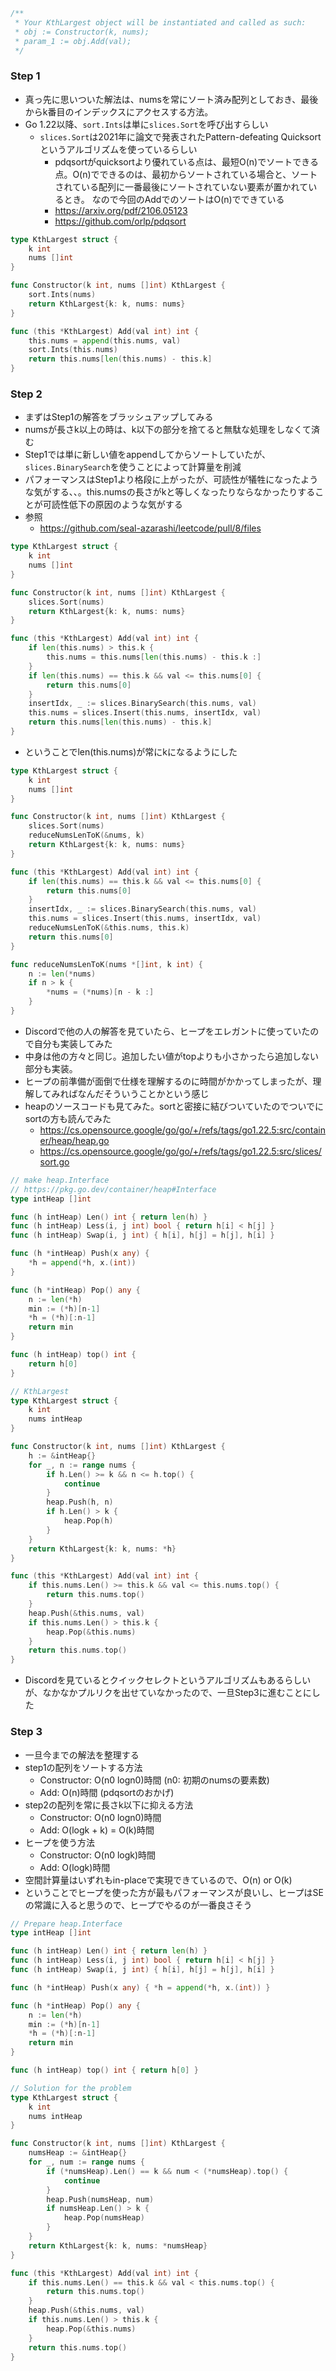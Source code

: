 ```Go
/**
 * Your KthLargest object will be instantiated and called as such:
 * obj := Constructor(k, nums);
 * param_1 := obj.Add(val);
 */
```

### Step 1
- 真っ先に思いついた解法は、numsを常にソート済み配列としておき、最後からk番目のインデックスにアクセスする方法。
- Go 1.22以降、`sort.Ints`は単に`slices.Sort`を呼び出すらしい
  - `slices.Sort`は2021年に論文で発表されたPattern-defeating Quicksortというアルゴリズムを使っているらしい
    - pdqsortがquicksortより優れている点は、最短O(n)でソートできる点。O(n)でできるのは、最初からソートされている場合と、ソートされている配列に一番最後にソートされていない要素が置かれているとき。
なので今回のAddでのソートはO(n)でできている
    - https://arxiv.org/pdf/2106.05123
    - https://github.com/orlp/pdqsort

```Go
type KthLargest struct {
    k int
    nums []int
}

func Constructor(k int, nums []int) KthLargest {
    sort.Ints(nums)
    return KthLargest{k: k, nums: nums}
}

func (this *KthLargest) Add(val int) int {
    this.nums = append(this.nums, val)
    sort.Ints(this.nums)
    return this.nums[len(this.nums) - this.k]
}
```

### Step 2
- まずはStep1の解答をブラッシュアップしてみる
- numsが長さk以上の時は、k以下の部分を捨てると無駄な処理をしなくて済む
- Step1では単に新しい値をappendしてからソートしていたが、`slices.BinarySearch`を使うことによって計算量を削減
- パフォーマンスはStep1より格段に上がったが、可読性が犠牲になったような気がする、、。this.numsの長さがkと等しくなったりならなかったりすることが可読性低下の原因のような気がする
- 参照
  - https://github.com/seal-azarashi/leetcode/pull/8/files

```Go
type KthLargest struct {
    k int
    nums []int
}

func Constructor(k int, nums []int) KthLargest {
    slices.Sort(nums)
    return KthLargest{k: k, nums: nums}
}

func (this *KthLargest) Add(val int) int {
    if len(this.nums) > this.k {
        this.nums = this.nums[len(this.nums) - this.k :]
    }
    if len(this.nums) == this.k && val <= this.nums[0] {
        return this.nums[0]
    }
    insertIdx, _ := slices.BinarySearch(this.nums, val)
    this.nums = slices.Insert(this.nums, insertIdx, val)
    return this.nums[len(this.nums) - this.k]
}
```

- ということでlen(this.nums)が常にkになるようにした

```Go
type KthLargest struct {
    k int
    nums []int
}

func Constructor(k int, nums []int) KthLargest {
    slices.Sort(nums)
    reduceNumsLenToK(&nums, k)
    return KthLargest{k: k, nums: nums}
}

func (this *KthLargest) Add(val int) int {
    if len(this.nums) == this.k && val <= this.nums[0] {
        return this.nums[0]
    }
    insertIdx, _ := slices.BinarySearch(this.nums, val)
    this.nums = slices.Insert(this.nums, insertIdx, val)
    reduceNumsLenToK(&this.nums, this.k)
    return this.nums[0]
}

func reduceNumsLenToK(nums *[]int, k int) {
    n := len(*nums)
    if n > k {
        *nums = (*nums)[n - k :]
    }
}
```

- Discordで他の人の解答を見ていたら、ヒープをエレガントに使っていたので自分も実装してみた
- 中身は他の方々と同じ。追加したい値がtopよりも小さかったら追加しない部分も実装。
- ヒープの前準備が面倒で仕様を理解するのに時間がかかってしまったが、理解してみればなんだそういうことかという感じ
- heapのソースコードも見てみた。sortと密接に結びついていたのでついでにsortの方も読んでみた
  - https://cs.opensource.google/go/go/+/refs/tags/go1.22.5:src/container/heap/heap.go
  - https://cs.opensource.google/go/go/+/refs/tags/go1.22.5:src/slices/sort.go

```Go
// make heap.Interface
// https://pkg.go.dev/container/heap#Interface
type intHeap []int

func (h intHeap) Len() int { return len(h) }
func (h intHeap) Less(i, j int) bool { return h[i] < h[j] }
func (h intHeap) Swap(i, j int) { h[i], h[j] = h[j], h[i] }

func (h *intHeap) Push(x any) {
    *h = append(*h, x.(int))
}

func (h *intHeap) Pop() any {
    n := len(*h)
    min := (*h)[n-1]
    *h = (*h)[:n-1]
    return min
}

func (h intHeap) top() int {
    return h[0]
}

// KthLargest
type KthLargest struct {
    k int
    nums intHeap
}

func Constructor(k int, nums []int) KthLargest {
    h := &intHeap{}
    for _, n := range nums {
        if h.Len() >= k && n <= h.top() {
            continue
        }
        heap.Push(h, n)
        if h.Len() > k {
            heap.Pop(h)
        }
    }
    return KthLargest{k: k, nums: *h}
}

func (this *KthLargest) Add(val int) int {
    if this.nums.Len() >= this.k && val <= this.nums.top() {
        return this.nums.top()
    }
    heap.Push(&this.nums, val)
    if this.nums.Len() > this.k {
        heap.Pop(&this.nums)
    }
    return this.nums.top()
}
```

- Discordを見ているとクイックセレクトというアルゴリズムもあるらしいが、なかなかプルリクを出せていなかったので、一旦Step3に進むことにした

### Step 3
- 一旦今までの解法を整理する
- step1の配列をソートする方法
  - Constructor: O(n0 logn0)時間 (n0: 初期のnumsの要素数)
  - Add: O(n)時間 (pdqsortのおかげ)
- step2の配列を常に長さk以下に抑える方法
  - Constructor: O(n0 logn0)時間
  - Add: O(logk + k) = O(k)時間
- ヒープを使う方法
  - Constructor: O(n0 logk)時間
  - Add: O(logk)時間
- 空間計算量はいずれもin-placeで実現できているので、O(n) or O(k)
- ということでヒープを使った方が最もパフォーマンスが良いし、ヒープはSEの常識に入ると思うので、ヒープでやるのが一番良さそう

```Go
// Prepare heap.Interface
type intHeap []int

func (h intHeap) Len() int { return len(h) }
func (h intHeap) Less(i, j int) bool { return h[i] < h[j] }
func (h intHeap) Swap(i, j int) { h[i], h[j] = h[j], h[i] }

func (h *intHeap) Push(x any) { *h = append(*h, x.(int)) }

func (h *intHeap) Pop() any {
    n := len(*h)
    min := (*h)[n-1]
    *h = (*h)[:n-1]
    return min
}

func (h intHeap) top() int { return h[0] }

// Solution for the problem
type KthLargest struct {
    k int
    nums intHeap
}

func Constructor(k int, nums []int) KthLargest {
    numsHeap := &intHeap{}
    for _, num := range nums {
        if (*numsHeap).Len() == k && num < (*numsHeap).top() {
            continue
        }
        heap.Push(numsHeap, num)
        if numsHeap.Len() > k {
            heap.Pop(numsHeap)
        }
    }
    return KthLargest{k: k, nums: *numsHeap}
}

func (this *KthLargest) Add(val int) int {
    if this.nums.Len() == this.k && val < this.nums.top() {
        return this.nums.top()
    }
    heap.Push(&this.nums, val)
    if this.nums.Len() > this.k {
        heap.Pop(&this.nums)
    }
    return this.nums.top()
}
```
